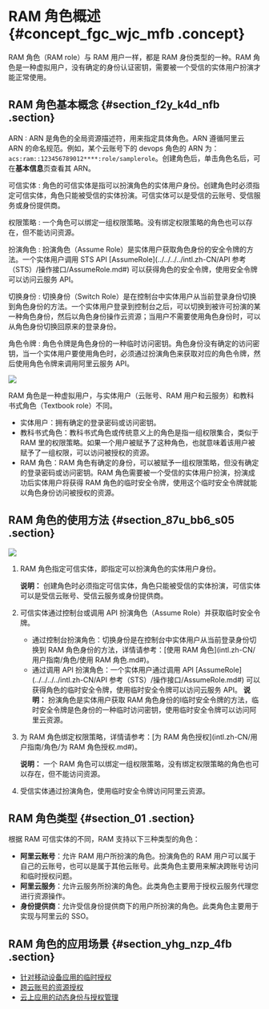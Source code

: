 # RAM 角色概述 {#concept_fgc_wjc_mfb .concept}

RAM 角色（RAM role）与 RAM 用户一样，都是 RAM 身份类型的一种。RAM 角色是一种虚拟用户，没有确定的身份认证密钥，需要被一个受信的实体用户扮演才能正常使用。

## RAM 角色基本概念 {#section_f2y_k4d_nfb .section}

 ARN
 :   ARN 是角色的全局资源描述符，用来指定具体角色。ARN 遵循阿里云 ARN 的命名规范。例如，某个云账号下的 devops 角色的 ARN 为：`acs:ram::123456789012****:role/samplerole`。创建角色后，单击角色名后，可在**基本信息**页查看其 ARN。

  可信实体
 :   角色的可信实体是指可以扮演角色的实体用户身份。创建角色时必须指定可信实体，角色只能被受信的实体扮演。可信实体可以是受信的云账号、受信服务或身份提供商。

  权限策略
 :   一个角色可以绑定一组权限策略。没有绑定权限策略的角色也可以存在，但不能访问资源。

  扮演角色
 :   扮演角色（Assume Role）是实体用户获取角色身份的安全令牌的方法。一个实体用户调用 STS API [AssumeRole](../../../../intl.zh-CN/API 参考（STS）/操作接口/AssumeRole.md#) 可以获得角色的安全令牌，使用安全令牌可以访问云服务 API。

  切换身份
 :   切换身份（Switch Role）是在控制台中实体用户从当前登录身份切换到角色身份的方法。一个实体用户登录到控制台之后，可以切换到被许可扮演的某一种角色身份，然后以角色身份操作云资源；当用户不需要使用角色身份时，可以从角色身份切换回原来的登录身份。

  角色令牌
 :   角色令牌是角色身份的一种临时访问密钥。角色身份没有确定的访问密钥，当一个实体用户要使用角色时，必须通过扮演角色来获取对应的角色令牌，然后使用角色令牌来调用阿里云服务 API。

 ![](http://static-aliyun-doc.oss-cn-hangzhou.aliyuncs.com/assets/img/23744/156197456114225_zh-CN.png)

RAM 角色是一种虚拟用户，与实体用户（云账号、RAM 用户和云服务）和教科书式角色（Textbook role）不同。

-   实体用户：拥有确定的登录密码或访问密钥。
-   教科书式角色：教科书式角色或传统意义上的角色是指一组权限集合，类似于 RAM 里的权限策略。如果一个用户被赋予了这种角色，也就意味着该用户被赋予了一组权限，可以访问被授权的资源。
-   RAM 角色：RAM 角色有确定的身份，可以被赋予一组权限策略，但没有确定的登录密码或访问密钥。RAM 角色需要被一个受信的实体用户扮演，扮演成功后实体用户将获得 RAM 角色的临时安全令牌，使用这个临时安全令牌就能以角色身份访问被授权的资源。

## RAM 角色的使用方法 {#section_87u_bb6_s05 .section}

![](http://static-aliyun-doc.oss-cn-hangzhou.aliyuncs.com/assets/img/23744/156197456114219_zh-CN.png)

1.  RAM 角色指定可信实体，即指定可以扮演角色的实体用户身份。

    **说明：** 创建角色时必须指定可信实体，角色只能被受信的实体扮演，可信实体可以是受信云账号、受信云服务或身份提供商。

2.  可信实体通过控制台或调用 API 扮演角色（Assume Role）并获取临时安全令牌。

    -   通过控制台扮演角色：切换身份是在控制台中实体用户从当前登录身份切换到 RAM 角色身份的方法，详情请参考：[使用 RAM 角色](intl.zh-CN/用户指南/角色/使用 RAM 角色.md#)。
    -   通过调用 API 扮演角色：一个实体用户通过调用 API [AssumeRole](../../../../intl.zh-CN/API 参考（STS）/操作接口/AssumeRole.md#) 可以获得角色的临时安全令牌，使用临时安全令牌可以访问云服务 API。
    **说明：** 扮演角色是实体用户获取 RAM 角色身份的l临时安全令牌的方法，临时安全令牌是色身份的一种临时访问密钥，使用临时安全令牌可以访问阿里云资源。

3.  为 RAM 角色绑定权限策略，详情请参考：[为 RAM 角色授权](intl.zh-CN/用户指南/角色/为 RAM 角色授权.md#)。

    **说明：** 一个 RAM 角色可以绑定一组权限策略，没有绑定权限策略的角色也可以存在，但不能访问资源。

4.  受信实体通过扮演角色，使用临时安全令牌访问阿里云资源。

## RAM 角色类型 {#section_01 .section}

根据 RAM 可信实体的不同，RAM 支持以下三种类型的角色：

-   **阿里云账号**：允许 RAM 用户所扮演的角色。扮演角色的 RAM 用户可以属于自己的云账号，也可以是属于其他云账号。此类角色主要用来解决跨账号访问和临时授权问题。
-   **阿里云服务**：允许云服务所扮演的角色。此类角色主要用于授权云服务代理您进行资源操作。
-   **身份提供商**：允许受信身份提供商下的用户所扮演的角色。此类角色主要用于实现与阿里云的 SSO。

## RAM 角色的应用场景 {#section_yhg_nzp_4fb .section}

-   [针对移动设备应用的临时授权](../../../../intl.zh-CN/最佳实践/移动设备应用使用临时安全令牌访问阿里云.md#)
-   [跨云账号的资源授权](../../../../intl.zh-CN/最佳实践/跨云账号的资源授权.md#)
-   [云上应用的动态身份与授权管理](../../../../intl.zh-CN/最佳实践/云上应用的动态身份管理与授权.md#)

